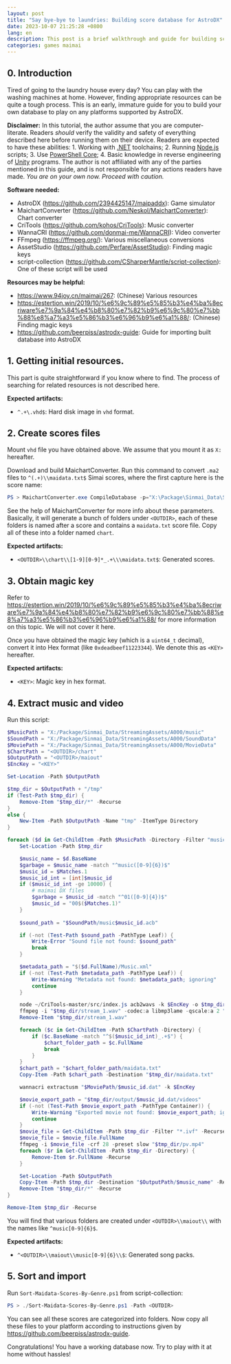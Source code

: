 ```yaml
---
layout: post
title: "Say bye-bye to laundries: Building score database for AstroDX"
date: 2023-10-07 21:25:28 +0800
lang: en
description: This post is a brief walkthrough and guide for building score database for AstroDX.
categories: games maimai
---
```


## 0. Introduction

Tired of going to the laundry house every day? You can play with the washing machines at home. However, finding appropriate resources can be quite a tough process. This is an early, immature guide for you to build your own database to play on any platforms supported by AstroDX.

**Disclaimer:** In this tutorial, the author assume that you are computer-literate. Readers *should* verify the validity and safety of everything described here before running them on their device. Readers are expected to have these abilities: 1. Working with [.NET](https://dotnet.microsoft.com/) toolchains; 2. Running [Node.js](https://nodejs.org/) scripts; 3. Use [PowerShell Core](https://learn.microsoft.com/en-us/powershell/); 4. Basic knowledge in reverse engineering of [Unity](https://unity.com/) programs. The author is not affiliated with any of the parties mentioned in this guide, and is not responsible for any actions readers have made. *You are on your own now. Proceed with caution.*

**Software needed:**

* AstroDX (<https://github.com/2394425147/maipaddx>): Game simulator
* MaichartConverter (<https://github.com/Neskol/MaichartConverter>): Chart converter
* CriTools (<https://github.com/kohos/CriTools>): Music converter
* WannaCRI (<https://github.com/donmai-me/WannaCRI>): Video converter
* FFmpeg (<https://ffmpeg.org/>): Various miscellaneous conversions
* AssetStudio (<https://github.com/Perfare/AssetStudio>): Finding magic keys
* script-collection (<https://github.com/CSharperMantle/script-collection>): One of these script will be used

**Resources may be helpful:**

* <https://www.94joy.cn/maimai/267>: (Chinese) Various resources
* <https://estertion.win/2019/10/%e6%9c%89%e5%85%b3%e4%ba%8ecriware%e7%9a%84%e4%b8%80%e7%82%b9%e6%9c%80%e7%bb%88%e8%a7%a3%e5%86%b3%e6%96%b9%e6%a1%88/>: (Chinese) Finding magic keys
* <https://github.com/beerpiss/astrodx-guide>: Guide for importing built database into AstroDX

## 1. Getting initial resources.

This part is quite straightforward if you know where to find. The process of searching for related resources is not described here.

**Expected artifacts:**

* `^.+\.vhd$`: Hard disk image in `vhd` format.

## 2. Create scores files

Mount `vhd` file you have obtained above. We assume that you mount it as `X:` hereafter.

Download and build MaichartConverter. Run this command to convert `.ma2` files to `^(.+)\\maidata.txt$` Simai scores, where the first capture here is the score name:

```powershell
PS > MaichartConverter.exe CompileDatabase -p="X:\Package\Sinmai_Data\StreamingAssets\A000\" -o "<OUTDIR>" -f="simai" -g=6
```

See the help of MaichartConverter for more info about these parameters. Basically, it will generate a bunch of folders under `<OUTDIR>`, each of these folders is named after a score and contains a `maidata.txt` score file. Copy all of these into a folder named `chart`.

**Expected artifacts:**

* `<OUTDIR>\\chart\\[1-9][0-9]*_.+\\\maidata.txt$`: Generated scores.

## 3. Obtain magic key

Refer to <https://estertion.win/2019/10/%e6%9c%89%e5%85%b3%e4%ba%8ecriware%e7%9a%84%e4%b8%80%e7%82%b9%e6%9c%80%e7%bb%88%e8%a7%a3%e5%86%b3%e6%96%b9%e6%a1%88/> for more information on this topic. We will not cover it here.

Once you have obtained the magic key (which is a `uint64_t` decimal), convert it into Hex format (like `0xdeadbeef11223344`). We denote this as `<KEY>` hereafter.

**Expected artifacts:**

* `<KEY>`: Magic key in hex format.

## 4. Extract music and video

Run this script:

```powershell
$MusicPath = "X:/Package/Sinmai_Data/StreamingAssets/A000/music"
$SoundPath = "X:/Package/Sinmai_Data/StreamingAssets/A000/SoundData"
$MoviePath = "X:/Package/Sinmai_Data/StreamingAssets/A000/MovieData"
$ChartPath = "<OUTDIR>/chart"
$OutputPath = "<OUTDIR>/maiout"
$EncKey = "<KEY>"

Set-Location -Path $OutputPath

$tmp_dir = $OutputPath + "/tmp"
if (Test-Path $tmp_dir) {
    Remove-Item "$tmp_dir/*" -Recurse
}
else {
    New-Item -Path $OutputPath -Name "tmp" -ItemType Directory
}

foreach ($d in Get-ChildItem -Path $MusicPath -Directory -Filter "music*") {
    Set-Location -Path $tmp_dir

    $music_name = $d.BaseName
    $garbage = $music_name -match "^music([0-9]{6})$"
    $music_id = $Matches.1
    $music_id_int = [int]$music_id
    if ($music_id_int -ge 10000) {
        # maimai DX files
        $garbage = $music_id -match "^01([0-9]{4})$"
        $music_id = "00$($Matches.1)"
    }
    
    $sound_path = "$SoundPath/music$music_id.acb"

    if (-not (Test-Path $sound_path -PathType Leaf)) {
        Write-Error "Sound file not found: $sound_path"
        break
    }

    $metadata_path = "$($d.FullName)/Music.xml"
    if (-not (Test-Path $metadata_path -PathType Leaf)) {
        Write-Warning "Metadata not found: $metadata_path; ignoring"
        continue
    }

    node ~/CriTools-master/src/index.js acb2wavs -k $EncKey -o $tmp_dir $sound_path
    ffmpeg -i "$tmp_dir/stream_1.wav" -codec:a libmp3lame -qscale:a 2 "$tmp_dir/track.mp3"
    Remove-Item "$tmp_dir/stream_1.wav"

    foreach ($c in Get-ChildItem -Path $ChartPath -Directory) {
        if ($c.BaseName -match "^$($music_id_int)_.+$") {
            $chart_folder_path = $c.FullName
            break
        }
    }
    $chart_path = "$chart_folder_path/maidata.txt"
    Copy-Item -Path $chart_path -Destination "$tmp_dir/maidata.txt"

    wannacri extractusm "$MoviePath/$music_id.dat" -k $EncKey

    $movie_export_path = "$tmp_dir/output/$music_id.dat/videos"
    if (-not (Test-Path $movie_export_path -PathType Container)) {
        Write-Warning "Exported movie not found: $movie_export_path; ignoring"
        continue
    }
    $movie_file = Get-ChildItem -Path $tmp_dir -Filter "*.ivf" -Recurse
    $movie_file = $movie_file.FullName
    ffmpeg -i $movie_file -crf 28 -preset slow "$tmp_dir/pv.mp4"
    foreach ($r in Get-ChildItem -Path $tmp_dir -Directory) {
        Remove-Item $r.FullName -Recurse
    }

    Set-Location -Path $OutputPath
    Copy-Item -Path $tmp_dir -Destination "$OutputPath/$music_name" -Recurse
    Remove-Item "$tmp_dir/*" -Recurse
}

Remove-Item $tmp_dir -Recurse
```

You will find that various folders are created under `<OUTDIR>\\maiout\\` with the names like `^music[0-9]{6}$`.

**Expected artifacts:**

* `^<OUTDIR>\\maiout\\music[0-9]{6}\\$`: Generated song packs.

## 5. Sort and import

Run `Sort-Maidata-Scores-By-Genre.ps1` from script-collection:

```powershell
PS > ./Sort-Maidata-Scores-By-Genre.ps1 -Path <OUTDIR>
```

You can see all these scores are categorized into folders. Now copy all these files to your platform according to instructions given by <https://github.com/beerpiss/astrodx-guide>.

Congratulations! You have a working database now. Try to play with it at home without hassles!
